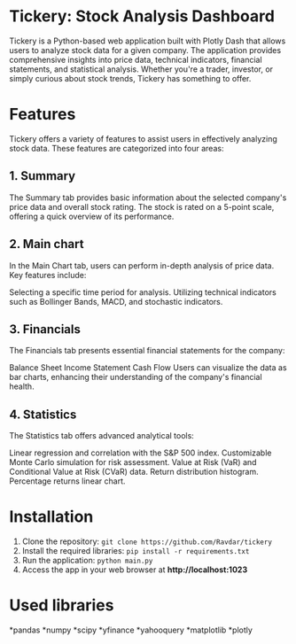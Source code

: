 # Tickery: Stock Analysis Dashboard

Tickery is a Python-based web application built with Plotly Dash that allows users to analyze stock data for a given company. The application provides comprehensive insights into price data, technical indicators, financial statements, and statistical analysis. Whether you're a trader, investor, or simply curious about stock trends, Tickery has something to offer.

# Features

Tickery offers a variety of features to assist users in effectively analyzing stock data. These features are categorized into four areas:

## 1. Summary
The Summary tab provides basic information about the selected company's price data and overall stock rating. The stock is rated on a 5-point scale, offering a quick overview of its performance.
## 2. Main chart
In the Main Chart tab, users can perform in-depth analysis of price data. Key features include:

Selecting a specific time period for analysis.
Utilizing technical indicators such as Bollinger Bands, MACD, and stochastic indicators.
## 3. Financials
The Financials tab presents essential financial statements for the company:

Balance Sheet
Income Statement
Cash Flow
Users can visualize the data as bar charts, enhancing their understanding of the company's financial health.
## 4. Statistics
The Statistics tab offers advanced analytical tools:

Linear regression and correlation with the S&P 500 index.
Customizable Monte Carlo simulation for risk assessment.
Value at Risk (VaR) and Conditional Value at Risk (CVaR) data.
Return distribution histogram.
Percentage returns linear chart.

# Installation
1. Clone the repository:
```git clone https://github.com/Ravdar/tickery```
2. Install the required libraries:
```pip install -r requirements.txt```
3. Run the application:
```python main.py```
4. Access the app in your web browser at **http://localhost:1023**

# Used libraries
*pandas
*numpy
*scipy
*yfinance
*yahooquery
*matplotlib
*plotly
